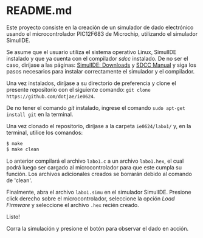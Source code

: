 # README.md

Este proyecto consiste en la creación de un simulador de dado electrónico usando el microcontrolador PIC12F683 de Microchip, utilizando el simulador SimulIDE.

Se asume que el usuario utiliza el sistema operativo Linux, SimulIDE instalado y que ya cuenta con el compilador *sdcc* instalado. De no ser el caso, diríjase a las páginas: [SimulIDE: Downloads](https://simulide.com/p/downloads/) y [SDCC Manual](https://sdcc.sourceforge.net/doc/sdccman.pdf) y siga los pasos necesarios para instalar correctamente el simulador y el compilador.

Una vez instalados, diríjase a su directorio de preferencia y clone el presente repositorio con el siguiente comando: ```git clone https://github.com/dotjae/ie0624```.

De no tener el comando *git* instalado, ingrese el comando ```sudo apt-get install git``` en la terminal.

Una vez clonado el repositorio, diríjase a la carpeta ```ie0624/labo1/``` y, en la terminal, utilice los comandos:

```bash
$ make
$ make clean
```

Lo anterior compilará el archivo ```labo1.c``` a un archivo ```labo1.hex```, el cual podrá luego ser cargado al microcontrolador para que este cumpla su función. Los archivos adicionales creados se borrarán debido al comando de 'clean'.

Finalmente, abra el archivo ```labo1.simu``` en el simulador SimulIDE. Presione click derecho sobre el microcontrolador, seleccione la opción *Load Firmware* y seleccione el archivo ```.hex``` recién creado. 

Listo! 

Corra la simulación y presione el botón para observar el dado en acción.
